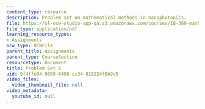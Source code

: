 ```yaml
---
content_type: resource
description: Problem set on mathematical methods in nanophotonics.
file: https://ol-ocw-studio-app-qa.s3.amazonaws.com/courses/18-369-mathematical-methods-in-nanophotonics-spring-2008/9f4ffe0490896498cc34918224f6b9d5_pset5.pdf
file_type: application/pdf
learning_resource_types:
- Assignments
ocw_type: OCWFile
parent_title: Assignments
parent_type: CourseSection
resourcetype: Document
title: Problem Set 5
uid: 9f4ffe04-9089-6498-cc34-918224f6b9d5
video_files:
  video_thumbnail_file: null
video_metadata:
  youtube_id: null
---
```

